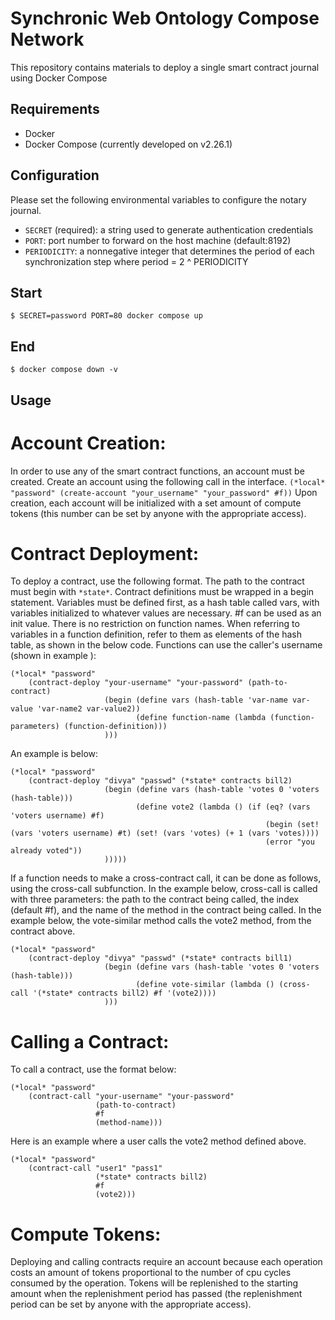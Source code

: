 # Synchronic Web Ontology Compose Network

This repository contains materials to deploy a single smart contract journal using Docker Compose

## Requirements

- Docker
- Docker Compose (currently developed on v2.26.1)

## Configuration

Please set the following environmental variables to configure the notary journal.

- `SECRET` (required): a string used to generate authentication credentials
- `PORT`: port number to forward on the host machine (default:8192)
- `PERIODICITY`: a nonnegative integer that determines the period of each synchronization step where period = 2 ^ PERIODICITY

## Start

`$ SECRET=password PORT=80 docker compose up`

## End

`$ docker compose down -v`

## Usage

# Account Creation:
In order to use any of the smart contract functions, an account must be created. Create an account using the following call in the interface.
`(*local* "password" (create-account "your_username" "your_password" #f))`
Upon creation, each account will be initialized with a set amount of compute tokens (this number can be set by anyone with the appropriate access). 

# Contract Deployment:
To deploy a contract, use the following format. The path to the contract must begin with `*state*`. Contract definitions must be wrapped in a begin statement. Variables must be defined first, as a hash table called vars, with variables initialized to whatever values are necessary. #f can be used as an init value. There is no restriction on function names. When referring to variables in a function definition, refer to them as elements of the hash table, as shown in the below code. Functions can use the caller's username (shown in example ):
```
(*local* "password" 
    (contract-deploy "your-username" "your-password" (path-to-contract) 
                     (begin (define vars (hash-table 'var-name var-value 'var-name2 var-value2)) 
                            (define function-name (lambda (function-parameters) (function-definition))) 
                     ))) 
```
An example is below:
```
(*local* "password" 
    (contract-deploy "divya" "passwd" (*state* contracts bill2) 
                     (begin (define vars (hash-table 'votes 0 'voters (hash-table))) 
                            (define vote2 (lambda () (if (eq? (vars 'voters username) #f) 
                                                         (begin (set! (vars 'voters username) #t) (set! (vars 'votes) (+ 1 (vars 'votes)))) 
                                                         (error "you already voted"))
                     )))))
```
If a function needs to make a cross-contract call, it can be done as follows, using the cross-call subfunction. In the example below, cross-call is called with three parameters: the path to the contract being called, the index (default #f), and the name of the method in the contract being called. In the example below, the vote-similar method calls the vote2 method, from the contract above.
```
(*local* "password" 
    (contract-deploy "divya" "passwd" (*state* contracts bill1) 
                     (begin (define vars (hash-table 'votes 0 'voters (hash-table))) 
                            (define vote-similar (lambda () (cross-call '(*state* contracts bill2) #f '(vote2)))) 
                     )))
```

# Calling a Contract:
To call a contract, use the format below:
```
(*local* "password"  
    (contract-call "your-username" "your-password" 
                   (path-to-contract) 
                   #f 
                   (method-name))) 
```

Here is an example where a user calls the vote2 method defined above.
```
(*local* "password"  
    (contract-call "user1" "pass1" 
                   (*state* contracts bill2) 
                   #f 
                   (vote2))) 
```

# Compute Tokens:
Deploying and calling contracts require an account because each operation costs an amount of tokens proportional to the number of cpu cycles consumed by the operation. Tokens will be replenished to the starting amount when the replenishment period has passed (the replenishment period can be set by anyone with the appropriate access).

